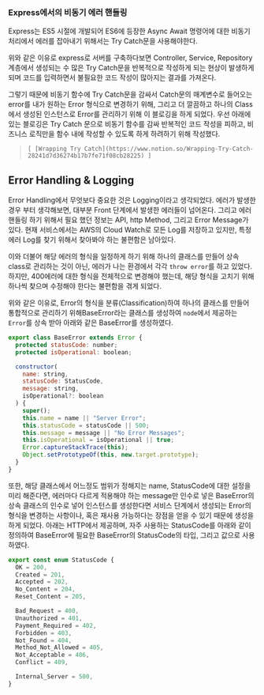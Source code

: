 ### Express에서의 비동기 에러 핸들링

Express는 ES5 시절에 개발되어 ES6에 등장한 Async Await 명령어에 대한 비동기 처리에서 에러를 잡아내기 위해서는 Try Catch문을 사용해야한다. 

위와 같은 이유로 express로 서버를 구축하다보면 Controller, Service, Repository계층에서 생성되는 수 많은 Try Catch문을 반복적으로 작성하게 되는 현상이 발생하게 되며 코드를 입력하면서 불필요한 코드 작성이 많아지는 결과를 가져온다.

그렇기 때문에 비동기 함수에 Try Catch문을 감싸서 Catch문의 매계변수로 들어오는 error를 내가 원하는 Error 형식으로 변경하기 위해, 그리고 더 깔끔하고 하나의 Class에서 생성된 인스턴스로 Error를 관리하기 위해 이 블로깅을 하게 되었다. 우선 아래에 있는 블로깅은 Try Catch 문으로 비동기 함수를 감싸 반복적인 코드 작성을 피하고, 비즈니스 로직만을 함수 내에 작성할 수 있도록 하게 하려하기 위해 작성했다.

> `[ [Wrapping Try Catch](https://www.notion.so/Wrapping-Try-Catch-28241d7d36274b17b7fe71f08cb28225) ]`
> 

## Error Handling & Logging

Error Handling에서 무엇보다 중요한 것은 Logging이라고 생각되었다. 에러가 발생한 경우 부터 생각해보면, 대부분 Front 단계에서 발생한 에러들이 넘어온다. 그리고 에러 핸들링 하기 위해서 필요 했던 정보는 API, http Method, 그리고 Error Message가 있다. 현재 서비스에서는 AWS의 Cloud Watch로 모든 Log를 저장하고 있지만, 특정 에러 Log를 찾기 위해서 찾아봐야 하는 불편함은 남아있다.

이와 더불어 해당 에러의 형식을 일정하게 하기 위해 하나의 클래스를 만들어 상속 class로 관리하는 것이 아닌, 에러가 나는 환경에서 각각 `throw error`를 하고 있었다. 하지만, 400에러에 대한 형식을 전체적으로 변경해야 했는데, 해당 형식을 고치기 위해 하나씩 찾으며 수정해야 한다는 불편함을 겪게 되었다.

위와 같은 이유로, Error의 형식을 분류(Classification)하여 하나의 클래스를 만들어 통합적으로 관리하기 위해BaseError라는 클래스를 생성하여 `node`에서 제공하는 `Error`를 상속 받아 아래와 같은 BaseError를 생성하였다.

```jsx
export class BaseError extends Error {
  protected statusCode: number;
  protected isOperational: boolean;

  constructor(
    name: string,
    statusCode: StatusCode,
    message: string,
    isOperational?: boolean
  ) {
    super();
    this.name = name || "Server Error";
    this.statusCode = statusCode || 500;
    this.message = message || "No Error Messages";
    this.isOperational = isOperational || true;
    Error.captureStackTrace(this);
    Object.setPrototypeOf(this, new.target.prototype);
  }
}
```

또한, 해당 클래스에서 어느정도 범위가 정해지는 name, StatusCode에 대한 설정을 미리 해준다면, 에러마다 다르게 적용해야 하는 message만 인수로 넣은 BaseError의 상속 클래스의 인수로 넣어 인스턴스를 생성한다면 서비스 단계에서 생성되는 Error의 형식을 변경하는 사항이나, 혹은 재사용 가능하다는 장점을 얻을 수 있기 때문에 생성을 하게 되었다. 아래는 HTTP에서 제공하며, 자주 사용하는 StatusCode를 아래와 같이 정의하여 BaseError에 필요한 BaseError의 StatusCode의 타입, 그리고 값으로 사용하였다.

```jsx
export const enum StatusCode {
  OK = 200,
  Created = 201,
  Accepted = 202,
  No_Content = 204,
  Reset_Content = 205,

  Bad_Request = 400,
  Unauthorized = 401,
  Payment_Required = 402,
  Forbidden = 403,
  Not_Found = 404,
  Method_Not_Allowed = 405,
  Not_Acceptable = 406,
  Conflict = 409,

  Internal_Server = 500,
}
```
